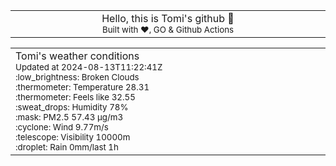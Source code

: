 
<div align="center">
<table>
<tbody>
<td align="center">
<img width="2000" height="0"><br>
Hello, this is Tomi's github 👋<br>
<sup>Built with ❤️, GO & Github Actions</sup><br>
<img width="2000" height="0">
</td>
</tbody>
</table>
</div>
<table>
<tbody>
<td align="left">
<img width="2000" height="0"><br>
Tomi's weather conditions<br>
<sup>Updated at 2024-08-13T11:22:41Z</sup><br>
<sup>:low_brightness: Broken Clouds</sup><br>
<sup>:thermometer: Temperature 28.31 </sup><br>
<sup>:thermometer: Feels like 32.55</sup><br>
<sup>:sweat_drops: Humidity 78%</sup><br>
<sup>:mask: PM2.5 57.43 μg/m3</sup><br>
<sup>:cyclone: Wind 9.77m/s </sup><br>
<sup>:telescope: Visibility 10000m </sup><br>
<sup>:droplet: Rain 0mm/last 1h </sup><br>
<img width="2000" height="0">
</td>
<td align="left">
<img width="2000" height="0"><br>
<br>
<img width="2000" height="0">
</td>
</tbody>
</table>
</div>
    